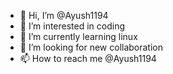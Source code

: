 - 👋 Hi, I’m @Ayush1194
- 👀 I’m interested in coding
- 🌱 I’m currently learning linux
- 💞️ I’m looking for new collaboration
- 📫 How to reach me @Ayush1194

<!---
Ayush1194/Ayush1194 is a ✨ special ✨ repository because its `README.md` (this file) appears on your GitHub profile.
You can click the Preview link to take a look at your changes.
--->
